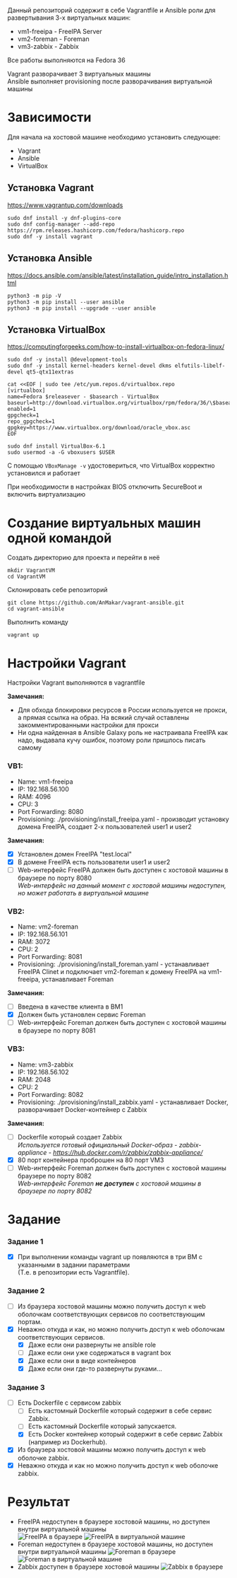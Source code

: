 Данный репозиторий содержит в себе Vagrantfile и Ansible роли для развертывания 3-х виртуальных машин:
* vm1-freeipa - FreeIPA Server
* vm2-foreman - Foreman
* vm3-zabbix  - Zabbix

Все работы выполняются на Fedora 36

Vagrant разворачивает 3 виртуальных машины  
Ansible выполняет provisioning после разворачивания виртуальной машины

# Зависимости

Для начала на хостовой машине необходимо установить следующее:
* Vagrant
* Ansible
* VirtualBox

## Установка Vagrant
https://www.vagrantup.com/downloads

```
sudo dnf install -y dnf-plugins-core
sudo dnf config-manager --add-repo https://rpm.releases.hashicorp.com/fedora/hashicorp.repo
sudo dnf -y install vagrant
```

## Установка Ansible
https://docs.ansible.com/ansible/latest/installation_guide/intro_installation.html
```
python3 -m pip -V
python3 -m pip install --user ansible
python3 -m pip install --upgrade --user ansible
```

## Установка VirtualBox
https://computingforgeeks.com/how-to-install-virtualbox-on-fedora-linux/

```
sudo dnf -y install @development-tools
sudo dnf -y install kernel-headers kernel-devel dkms elfutils-libelf-devel qt5-qtx11extras
```
```
cat <<EOF | sudo tee /etc/yum.repos.d/virtualbox.repo
[virtualbox]
name=Fedora $releasever - $basearch - VirtualBox
baseurl=http://download.virtualbox.org/virtualbox/rpm/fedora/36/\$basearch
enabled=1
gpgcheck=1
repo_gpgcheck=1
gpgkey=https://www.virtualbox.org/download/oracle_vbox.asc
EOF
```
```
sudo dnf install VirtualBox-6.1
sudo usermod -a -G vboxusers $USER
```
С помощью `VBoxManage -v` удостовериться, что VirtualBox корректно установился и работает

При необходимости в настройках BIOS отключить SecureBoot и включить виртуализацию

# Создание виртуальных машин одной командой

Создать директорию для проекта и перейти в неё
```
mkdir VagrantVM
cd VagrantVM
```

Склонировать себе репозиторий
```
git clone https://github.com/AnMakar/vagrant-ansible.git
cd vagrant-ansible
```
Выполнить команду
```
vagrant up
```

# Настройки Vagrant

Настройки Vagrant выполняются в vagrantfile

**Замечания:**
* Для обхода блокировки ресурсов в России используется не прокси, а прямая ссылка на образ. На всякий случай оставлены закомментированными настройки для прокси
* Ни одна найденная в Ansible Galaxy роль не настраивала FreeIPA как надо, выдавала кучу ошибок, поэтому роли пришлось писать самому

### VB1:
* Name: vm1-freeipa
* IP: 192.168.56.100
* RAM: 4096
* CPU: 3
* Port Forwarding: 8080
* Provisioning: ./provisioning/install_freeipa.yaml - производит установку домена FreeIPA, создает 2-х пользователей user1 и user2

**Замечания:**  
- [x] Установлен домен FreeIPA "test.local"  
- [x] В домене FreeIPA есть пользователи user1 и user2  
- [ ] Web-интерфейс FreeIPA должен быть доступен с хостовой машины в браузере по порту 8080  
  *Web-интерфейс на данный момент с хостовой машины недоступен, но может работать в виртуальной машине*

### VB2:
* Name: vm2-foreman
* IP: 192.168.56.101
* RAM: 3072
* CPU: 2
* Port Forwarding: 8081
* Provisioning: ./provisioning/install_foreman.yaml - устанавливает FreeIPA Clinet и подключает vm2-foreman к домену FreeIPA на vm1-freeipa, устанавливает Foreman

**Замечания:**  
- [ ] Введена в качестве клиента в ВМ1
- [x] Должен быть установлен сервис Foreman
- [ ] Web-интерфейс Foreman должен быть доступен с хостовой машины в браузере по порту 8081

### VB3:
* Name: vm3-zabbix
* IP: 192.168.56.102
* RAM: 2048
* CPU: 2
* Port Forwarding: 8082
* Provisioning: ./provisioning/install_zabbix.yaml - устанавливает Docker, разворачивает Docker-контейнер с Zabbix

**Замечания:**  
- [ ] Dockerfile который создает Zabbix  
  *Используется готовый официальный Docker-образ - zabbix-appliance - https://hub.docker.com/r/zabbix/zabbix-appliance/*
- [x] 80 порт контейнера проброшен на 80 порт VM3  
- [ ] Web-интерфейс Foreman должен быть доступен с хостовой машины браузере по порту 8082  
  *Web-интерфейс Foreman **не доступен** с хостовой машины в браузере по порту 8082*

# Задание  
### Задание 1  
- [x] При выполнении команды vagrant up появляются в три ВМ с указанными в задании параметрами  
(Т.е. в репозитории есть Vagrantfile).
### Задание 2  
- [ ] Из браузера хостовой машины можно получить доступ к web оболочкам соответствующих
сервисов по соответствующим портам.
- [x] Неважно откуда и как, но можно получить доступ к web оболочкам соответствующих сервисов.
  - [x] Даже если они развернуты не ansible role
  - [ ] Даже если они уже содержаться в vagrant box
  - [x] Даже если они в виде контейнеров
  - [x] Даже если они где-то развернуты руками...
### Задание 3  
- [ ] Есть Dockerfile с сервисом zabbix
  - [ ] Есть кастомный Dockerfile который содержит в себе сервис Zabbix.
  - [ ] Есть кастомный Dockerfile который запускается.
  - [x] Есть Docker контейнер который содержит в себе сервис Zabbix (например из Dockerhub).
- [x] Из браузера хостовой машины можно получить доступ к web оболочке zabbix.
- [x] Неважно откуда и как но можно получить доступ к web оболочке zabbix.  

# Результат
* FreeIPA недоступен в браузере хостовой машины, но доступен внутри виртуальной машины  
![FreeIPA в браузере](https://github.com/AnMakar/vagrant-ansible/blob/main/images/freeipa_out_vm.png)
![FreeIPA в виртуальной машине](https://github.com/AnMakar/vagrant-ansible/blob/main/images/freeipa_in_vm.png)
* Foreman недоступен в браузере хостовой машины, но доступен внутри виртуальной машины
![Foreman в браузере](https://github.com/AnMakar/vagrant-ansible/blob/main/images/foreman_out_vm.png)
![Foreman в виртуальной машине](https://github.com/AnMakar/vagrant-ansible/blob/main/images/foreman_in_vm.png)
* Zabbix доступен в браузере хостовой машины
![Zabbix в браузере](https://github.com/AnMakar/vagrant-ansible/blob/main/images/zabbix_out_vm.png)
